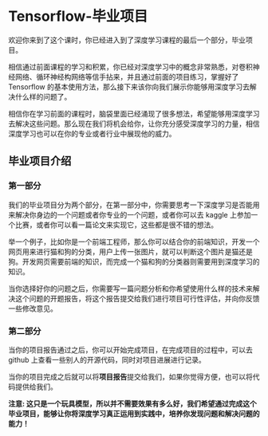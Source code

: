 # Tensorflow-毕业项目

欢迎你来到了这个课时，你已经进入到了深度学习课程的最后一个部分，毕业项目。



相信通过前面课程的学习和积累，你已经对深度学习中的概念非常熟悉，对卷积神经网络、循环神经构网络等信手拈来，并且通过前面的项目练习，掌握好了 Tensorflow 的基本使用方法，那么接下来该你向我们展示你能够用深度学习去解决什么样的问题了。

相信你在学习前面的课程时，脑袋里面已经涌现了很多想法，希望能够用深度学习去解决这些问题。那么现在我们将机会给你，让你充分感受深度学习的力量，相信深度学习也可以在你的专业或者行业中展现他的威力。



## 毕业项目介绍

### 第一部分

我们的毕业项目分为两个部分，在第一部分中，你需要思考一下深度学习是否能用来解决你身边的一个问题或者你专业的一个问题，或者你可以去 kaggle 上参加一个比赛，或者你可以看一篇论文来实现它，这些都是很不错的想法。

举一个例子，比如你是一个前端工程师，那么你可以结合你的前端知识，开发一个网页用来进行猫和狗的分类，用户上传一张图片，就可以判断这个图片是猫还是狗。开发网页需要前端的知识，而完成一个猫和狗的分类器则需要用到深度学习的知识。

当你选择好你的问题之后，你需要写一篇问题分析和你希望使用什么样的技术来解决这个问题的开题报告，将这个报告提交给我们进行项目可行性评估，并向你反馈一些修改意见。



### 第二部分

当你的项目报告通过之后，你可以开始完成项目，在完成项目的过程中，可以去 github 上查看一些别人的开源代码，同时对项目进展进行记录。

当你的项目完成之后就可以将**项目报告**提交给我们，如果你觉得方便，也可以将代码提供给我们。



**注意: 这只是一个玩具模型，所以并不需要效果有多么好，我们希望通过完成这个毕业项目，能够让你将深度学习真正运用到实践中，培养你发现问题和解决问题的能力！**
